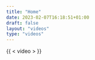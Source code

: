 ```yaml
---
title: "Home"
date: 2023-02-07T16:18:51+01:00
draft: false
layout: "videos"
type: "videos"
---
```


{{ < video > }}